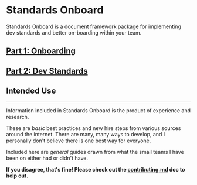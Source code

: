 # Standards Onboard

Standards Onboard is a document framework package for implementing dev standards and better on-boarding within your team.

## [Part 1: Onboarding](onboarding/onboarding.md)

## [Part 2: Dev Standards](dev_standards/basic_web_standards.md)

## Intended Use



---

<!-- # This is just a framework! -->

Information included in Standards Onboard is the product of experience and research.

These are *basic* best practices and new hire steps from various sources around the internet. There are many, many ways to develop, and I personally don't believe there is one best way for everyone.

Included here are *general* guides drawn from what the small teams I have been on either had or didn't have.

**If you disagree, that's fine! Please check out the [contributing.md](contributing.md) doc to help out.**
